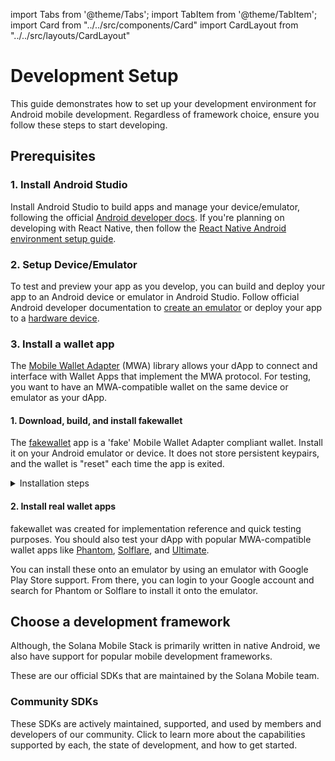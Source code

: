 import Tabs from '@theme/Tabs';
import TabItem from '@theme/TabItem';
import Card from "../../src/components/Card"
import CardLayout from "../../src/layouts/CardLayout"

# Development Setup

This guide demonstrates how to set up your development environment for Android mobile development. Regardless of framework choice, ensure you follow these steps to start developing.

## Prerequisites

### 1. Install Android Studio

Install Android Studio to build apps and manage your device/emulator, following the official [Android developer docs](https://developer.android.com/studio/install). If you're planning on developing with React Native, then follow the [React Native Android environment setup guide](https://reactnative.dev/docs/environment-setup).

### 2. Setup Device/Emulator

To test and preview your app as you develop, you can build and deploy your app to an Android device or emulator in Android Studio. 
Follow official Android developer documentation to [create an emulator](https://developer.android.com/studio/run/emulator) or deploy your app to a [hardware device](https://developer.android.com/studio/run/device).


### 3. Install a wallet app

The [Mobile Wallet Adapter](https://github.com/solana-mobile/mobile-wallet-adapter) (MWA) library allows your dApp to connect and interface with Wallet Apps that implement the MWA protocol. For testing, you want to have an MWA-compatible wallet on the same device or emulator as your dApp.

#### 1. Download, build, and install fakewallet

The [fakewallet](https://github.com/solana-mobile/mobile-wallet-adapter/tree/main/android/fakewallet) app is a 'fake' Mobile Wallet Adapter compliant wallet. Install it on your Android emulator or device. It does not store persistent keypairs, and the wallet is "reset" each time the app is exited.

<details>
<summary>Installation steps</summary>

1. Clone the Mobile Wallet Adapter repo, containing the fakewallet app from the [github repository](https://github.com/solana-mobile/mobile-wallet-adapter)

```
git clone https://github.com/solana-mobile/mobile-wallet-adapter.git
```

2. In Android Studio, `Open project > Navigate to the cloned directory > Select mobile-wallet-adapter/android/build.gradle`

3. After Android Studio finishes loading the project, select `fakewallet` in the build/run configuration dropdown in the top right

![fakewallet build](/img/fakewallet-install.png)

4. After it builds successfully, you should see the app on your Android device or emulator.

</details>

#### 2. Install real wallet apps

fakewallet was created for implementation reference and quick testing purposes. You should also test your dApp with popular MWA-compatible wallet apps like [Phantom](https://play.google.com/store/apps/details?id=app.phantom), [Solflare](https://play.google.com/store/apps/details?id=com.solflare.mobile), and [Ultimate](https://ultimate.app/).

You can install these onto an emulator by using an emulator with Google Play Store support. From there, you can login to your Google account and search for Phantom or Solflare to install it onto the emulator.


## Choose a development framework

Although, the Solana Mobile Stack is primarily written in native Android, we also have support for popular mobile
development frameworks.

These are our official SDKs that are maintained by the Solana Mobile team.

<CardLayout autoFitEnabled={true}>
    <Card
        to="/react-native/quickstart"
        header={{
            label: "React Native",
            translateId: "react-native",
        }}
        body={{
            label: "Quickly start building your mobile dApp with React Native, with access to a selection of familiar web libraries.",
            translateId: "react-native-body",
        }}
        iconPath="img/react-native-96.svg"
    />
    <Card
        to="/android-native/quickstart"
        header={{
            label: "Android",
            translateId: "android-native",
        }}
        body={{
            label: "Develop with native Android to utilize the full capabilities of the Android OS and build a performant native experience.",
            translateId: "android-native-body",
        }}
        iconPath="img/android_icon.svg"
    />
</CardLayout>

### Community SDKs

These SDKs are actively maintained, supported, and used by members and developers of our community. Click to learn more about
the capabilities supported by each, the state of development, and how to get started.

<CardLayout autoFitEnabled={true}>
    <Card
        to="/flutter/overview"
        header={{
            label: "Flutter",
            translateId: "flutter-headr",
        }}
        body={{
            label: "An actively maintained SDK for building Solana mobile dApps with Flutter.",
            translateId: "learn-programs",
        }}
        iconPath="img/flutter-icon.svg"
    />
    <Card
        to="/unity/unity_sdk"
        header={{
            label: "Unity",
            translateId: "unity-header",
        }}
        body={{
            label: "Integrate the Solana Mobile stack into your Unity mobile game.",
            translateId: "unity-setup-body",
        }}
        iconPath="img/unity-logo.png"
    />
    <Card
        to="/unreal/unreal_sdk"
        header={{
            label: "Unreal Engine",
            translateId: "unreal-header",
        }}
        body={{
            label: "An early stage SDK for integrating Solana Mobile into an Unreal Engine mobile game.",
            translateId: "unreal-header-body",
        }}
        iconPath="img/unreal-logo.png"
    />
</CardLayout>
